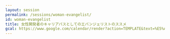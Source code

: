 ```yaml
---
layout: session
permalink: /sessions/woman-evangelist/
id: woman-evangelist
title: 女性開発者のキャリアパスとしてのエバンジェリストのススメ
gcal: https://www.google.com/calendar/render?action=TEMPLATE&text=%E5%A5%B3%E6%80%A7%E9%96%8B%E7%99%BA%E8%80%85%E3%81%AE%E3%82%AD%E3%83%A3%E3%83%AA%E3%82%A2%E3%83%91%E3%82%B9%E3%81%A8%E3%81%97%E3%81%A6%E3%81%AE%E3%82%A8%E3%83%90%E3%83%B3%E3%82%B8%E3%82%A7%E3%83%AA%E3%82%B9%E3%83%88%E3%81%AE%E3%82%B9%E3%82%B9%E3%83%A1%20at%20DevRel/Japan%20CONFERENCE%202021&dates=20211113T164500/20211113T174500&location=https://devrel.dev/japan-2021/view/&trp=true&details=%E3%83%88%E3%83%A9%E3%83%83%E3%82%AFB%20/%2016:45%E3%80%9C17:45%0A%0A%F0%9F%8C%9F%20%E3%82%A4%E3%83%99%E3%83%B3%E3%83%88%E5%8F%82%E5%8A%A0%E7%94%A8URL%0Ahttps://devrel.dev/japan-2021/view/%0A%0A%F0%9F%8C%9F%20%E3%82%BB%E3%83%83%E3%82%B7%E3%83%A7%E3%83%B3%E8%A9%B3%E7%B4%B0%0Ahttps://devrel.dev/japan-2021/sessions/woman-evangelist/%0A%0A%F0%9F%8C%9F%20Ask%20the%20Speakers%0Ahttps://devreljp.ovice.in/%0A%0A%F0%9F%8C%9F%20%E3%83%8F%E3%83%83%E3%82%B7%E3%83%A5%E3%82%BF%E3%82%B0%0A%23DevReljpB%0A%0A%F0%9F%8C%9F%20%E8%B3%AA%E5%95%8F%E6%8A%95%E7%A8%BF%EF%BC%88Sli.do%EF%BC%89%0Ahttps://app.sli.do/event/9m3udkrj%0A%20%20%0A%F0%9F%8E%A4%20%E3%83%A2%E3%83%87%E3%83%AC%E3%83%BC%E3%82%BF%E3%83%BC%EF%BC%9A%E6%88%B8%E5%80%89%E5%BD%A9@%E6%97%A5%E6%9C%AC%E3%82%A2%E3%82%A4%E3%83%BB%E3%83%93%E3%83%BC%E3%83%BB%E3%82%A8%E3%83%A0%E6%A0%AA%E5%BC%8F%E4%BC%9A%E7%A4%BE%0A%F0%9F%97%A3%20%E3%83%91%E3%83%8D%E3%83%AA%E3%82%B9%E3%83%88%EF%BC%9A%0A-%20%E5%8D%83%E4%BB%A3%E7%94%B0%E3%81%BE%E3%81%A9%E3%81%8B%20(%E3%81%A1%E3%82%87%E3%81%BE%E3%81%A9)@Microsoft%0A-%20%E6%A8%AA%E7%94%B0%E7%B4%8B%E5%A5%88@JFrog%0A-%20%E6%B0%B4%E7%94%B0%E5%8D%83%E6%83%A0@%E3%83%A4%E3%83%95%E3%83%BC%E6%A0%AA%E5%BC%8F%E4%BC%9A%E7%A4%BE%0A&trp=undefined&trp=true&sprop=
---
```

